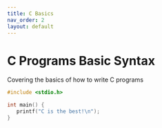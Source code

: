 ```yaml
---
title: C Basics
nav_order: 2
layout: default
---
```



# C Programs Basic Syntax 

Covering the basics of how to write C programs

```c
#include <stdio.h>

int main() {
   printf("C is the best!\n");
}
```
